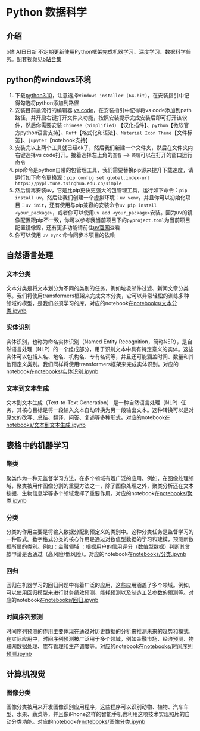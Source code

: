 # Python 数据科学

## 介绍
b站 AI日日新 不定期更新使用Python框架完成机器学习、深度学习、数据科学任务。配套视频见[b站合集](https://www.bilibili.com/video/BV1pHd8YiERd/?spm_id_from=333.1387.homepage.video_card.click&vd_source=06eafedcfca50f6eabb7b3d6b61ecfe3)


## python的windows环境

1. 下载[python3.10](https://www.python.org/downloads/release/python-31011/)，注意选择`Windows installer (64-bit)`，在安装指引中记得勾选将python添加到路径
2. 安装目前最流行的编辑器 [vs code](https://code.visualstudio.com/Download#)，在安装指引中记得将vs code添加到path路径，并开启右键打开文件夹功能，按照安装提示完成安装后即可打开该软件，然后你需要安装 `Chinese (Simplified)` 【汉化插件】、`python`【微软官方python语言支持】、`Ruff`【格式化和语法】、`Material Icon Theme`【文件标签】、`jupyter`【notebook支持】
3. 安装完以上两个工具就已经ok了，然后我们新建一个文件夹，然后在文件夹内右键选择vs code打开。接着选择左上角的`查看` --> `终端`可以在打开的窗口运行命令
4. pip命令是python自带的包管理工具，我们需要替换pip源来提升下载速度，请运行如下命令更换源：`pip config set global.index-url https://pypi.tuna.tsinghua.edu.cn/simple`
5. 然后请再安装`uv`，它是比pip更快更强大的包管理工具，运行如下命令：`pip install uv`。然后让我们创建一个虚拟环境：`uv venv`，并且你可以初始化项目：`uv init`，还有使用与pip兼容的安装命令`uv pip install <your_package>`，或者你可以使用`uv add <your_package>`安装。因为uv的镜像配置跟pip不一致，你可以参考我当前项目下的`pyproject.toml`为当前项目配置镜像源，还有更多功能请前往[uv官网](https://docs.astral.sh/uv/)查看
6. 你可以使用 `uv sync` 命令同步本项目的依赖


## 自然语言处理
### 文本分类
文本分类是将文本划分为不同的类别的任务，例如垃圾邮件过滤、新闻文章分类等。我们将使用transformers框架来完成文本分类，它可以非常轻松的训练多种领域的模型，是我们必须学习的库，对应的notebook在[notebooks/文本分类.ipynb](notebooks/文本分类.ipynb)

### 实体识别
实体识别，也称为命名实体识别（Named Entity Recognition，简称NER），是自然语言处理（NLP）的一个组成部分，用于识别文本中具有特定意义的实体。这些实体可以包括人名、地名、机构名、专有名词等，并且还可能涵盖时间、数量和其他预定义类别。我们同样将使用transformers框架来完成实体识别。对应的notebook在[notebooks/实体识别.ipynb](notebooks/实体识别.ipynb)

### 文本到文本生成
文本到文本生成（Text-to-Text Generation） 是一种自然语言处理（NLP）任务，其核心目标是将一段输入文本自动转换为另一段输出文本。这种转换可以是对原文的改写、总结、翻译、问答、复述等多种形式。对应的notebook在[notebooks/文本到文本生成.ipynb](notebooks/文本到文本生成.ipynb)



## 表格中的机器学习
### 聚类
聚类作为一种无监督学习方法，在多个领域有着广泛的应用。例如，在图像处理领域，聚类被用作图像分割的重要方法之一，除了图像处理之外，聚类分析还在文本挖掘、生物信息学等多个领域发挥了重要作用。对应的notebook在[notebooks/聚类.ipynb](notebooks/聚类.ipynb)

### 分类
分类的作用主要是将输入数据分配到预定义的类别中。这种分类任务是监督学习的一种形式。数字格式分类的核心作用是通过对数值型数据的学习和建模，预测新数据所属的类别。例如：金融领域 ：根据用户的信用评分（数值型数据）判断其贷款申请是否通过（高风险/低风险）。对应的notebook在[notebooks/分类.ipynb](notebooks/分类.ipynb)

### 回归
回归在机器学习的回归问题中有着广泛的应用，这些应用涵盖了多个领域。例如，可以使用回归模型来进行财务绩效预测、能耗预测以及制造工艺参数的预测等。对应的notebook在[notebooks/回归.ipynb](notebooks/回归.ipynb)

### 时间序列预测
时间序列预测的作用主要体现在通过对历史数据的分析来推测未来的趋势和模式。在实际应用中，时间序列预测被广泛用于多个领域，例如金融市场、经济预测、物联网数据处理、库存管理和生产调度等。对应的notebook在[notebooks/时间序列预测.ipynb](notebooks/时间序列预测.ipynb)



## 计算机视觉
### 图像分类
图像分类被用来开发图像识别应用程序，这些程序可以识别动物、植物、汽车车型、水果、蔬菜等，并且像iPhone这样的智能手机也利用这项技术实现照片的自动分类功能。对应的notebook在[notebooks/图像分类.ipynb](notebooks/图像分类.ipynb)

